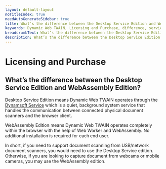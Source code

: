 ```yaml
---
layout: default-layout
noTitleIndex: true
needAutoGenerateSidebar: true
title: What’s the difference between the Desktop Service Edition and WebAssembly Edition?
keywords: Dynamic Web TWAIN, Licensing and Purchase, difference, service, webassembly
breadcrumbText: What’s the difference between the Desktop Service Edition and WebAssembly Edition?
description: What’s the difference between the Desktop Service Edition and WebAssembly Edition?
---
```


# Licensing and Purchase

## What’s the difference between the Desktop Service Edition and WebAssembly Edition?

Desktop Service Edition means Dynamic Web TWAIN operates through the <a href="https://www.dynamsoft.com/web-twain/docs-archive/indepth/deployment/service.html?ver=17.2.1" target="_blank">Dynamsoft Service</a> which is a quiet, background system service that handles the communication between connected physical document scanners and the browser client.

WebAssembly Edition means Dynamic Web TWAIN operates completely within the browser with the help of Web Worker and WebAssembly. No additional installation is required for each end user.

In short, if you need to support document scanning from USB/network document scanners, you would need to use the Desktop Service edition. Otherwise, if you are looking to capture document from webcams or mobile cameras, you may use the WebAssembly edition.
